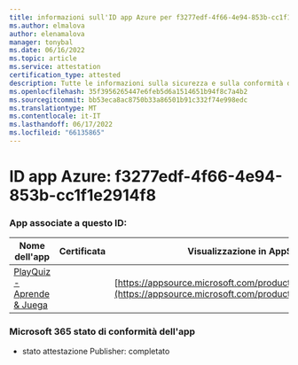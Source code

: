 ```yaml
---
title: informazioni sull'ID app Azure per f3277edf-4f66-4e94-853b-cc1f1e2914f8
ms.author: elmalova
author: elenamalova
manager: tonybal
ms.date: 06/16/2022
ms.topic: article
ms.service: attestation
certification_type: attested
description: Tutte le informazioni sulla sicurezza e sulla conformità disponibili per f3277edf-4f66-4e94-853b-cc1f1e2914f8.
ms.openlocfilehash: 35f3956265447e6feb5d6a1514651b94f8c7a4b2
ms.sourcegitcommit: bb53eca8ac8750b33a86501b91c332f74e998edc
ms.translationtype: MT
ms.contentlocale: it-IT
ms.lasthandoff: 06/17/2022
ms.locfileid: "66135865"
---
```

# <a name="azure-app-id-f3277edf-4f66-4e94-853b-cc1f1e2914f8"></a>ID app Azure: f3277edf-4f66-4e94-853b-cc1f1e2914f8


### <a name="apps-associated-with-this-id"></a>App associate a questo ID:
| **Nome dell'app** | **Certificata** | **Visualizzazione in AppSource** |
|--------------|---------------|-----------------------|
| [PlayQuiz - Aprende &amp; Juega](../forward/WA200002820.md) |  | [https://appsource.microsoft.com/product/office/WA200002820](https://appsource.microsoft.com/product/office/WA200002820) |

### <a name="microsoft-365-app-compliance-status"></a>Microsoft 365 stato di conformità dell'app
- stato attestazione Publisher: completato
